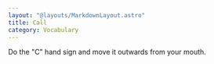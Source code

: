 ```yaml
---
layout: "@layouts/MarkdownLayout.astro"
title: Call
category: Vocabulary
---
```


Do the "C" hand sign and move it outwards from your mouth.
